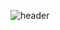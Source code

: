 ![header](https://capsule-render.vercel.app/api?type=rounded&color=gradient&customColorList=28&height=300&secton=header&text=DY0617&fontSize=90&animation=fadeIn&fontColor=b5c7ed)

